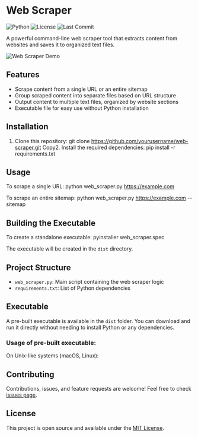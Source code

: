 # Web Scraper

![Python](https://img.shields.io/badge/Python-3.9%2B-blue)
![License](https://img.shields.io/badge/License-MIT-green)
![Last Commit](https://img.shields.io/github/last-commit/yourusername/web-scraper)

A powerful command-line web scraper tool that extracts content from websites and saves it to organized text files.

![Web Scraper Demo](https://media.giphy.com/media/v1.Y2lkPTc5MGI3NjExOTZtMG91aXkyMnJ5eXo5NXB0cTk3dnA5Z3Nwa3gyZ3dldGthbTBnNSZlcD12MV9pbnRlcm5hbF9naWZfYnlfaWQmY3Q9Zw/LL6x8hTiAExvxVbe3q/giphy.gif)

## Features

- Scrape content from a single URL or an entire sitemap
- Group scraped content into separate files based on URL structure
- Output content to multiple text files, organized by website sections
- Executable file for easy use without Python installation

## Installation

1. Clone this repository:
git clone https://github.com/yourusername/web-scraper.git
Copy2. Install the required dependencies:
pip install -r requirements.txt

## Usage

To scrape a single URL:
python web_scraper.py https://example.com

To scrape an entire sitemap:
python web_scraper.py https://example.com --sitemap

## Building the Executable

To create a standalone executable:
pyinstaller web_scraper.spec

The executable will be created in the `dist` directory.

## Project Structure

- `web_scraper.py`: Main script containing the web scraper logic
- `requirements.txt`: List of Python dependencies

## Executable

A pre-built executable is available in the `dist` folder. You can download and run it directly without needing to install Python or any dependencies.

### Usage of pre-built executable:

On Unix-like systems (macOS, Linux):

## Contributing

Contributions, issues, and feature requests are welcome! Feel free to check [issues page](link-to-issues-page).

## License

This project is open source and available under the [MIT License](LICENSE).
